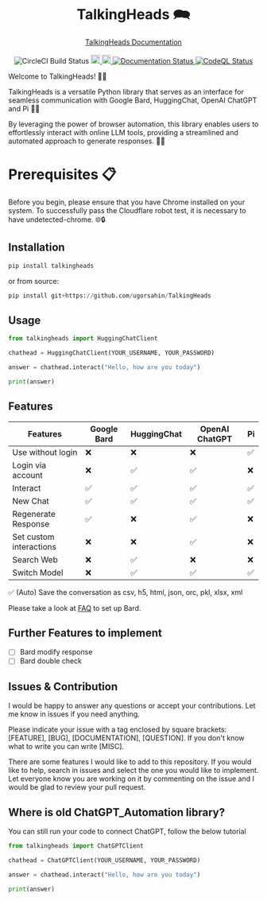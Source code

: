 <h1 align="center">TalkingHeads 🗪</h1>
<p align="center">
  <a href="https://talkingheads.readthedocs.io/">TalkingHeads Documentation</a> 
  <br> <br>
  <a target="https://dl.circleci.com/status-badge/redirect/circleci/6F1iwzpLRUhYEqR52tsdpG/KJaFCxH254DNzXFH18fVkE/tree/main">
    <img src="https://dl.circleci.com/status-badge/img/circleci/6F1iwzpLRUhYEqR52tsdpG/KJaFCxH254DNzXFH18fVkE/tree/main.svg?style=shield&circle-token=54028547cfa4cae520432080c127ca19612f9553" alt="CircleCI Build Status">
  </a>
  <a href="https://badge.fury.io/py/talkingheads">
    <img src="https://badge.fury.io/py/talkingheads.svg" alt="PyPI version" height="18">
  </a>
  <a href="https://opensource.org/licenses/MIT">
    <img src="https://img.shields.io/badge/License-MIT-green.svg" alt="Licence: MIT" height="18">
  </a>
  <a href='https://talkingheads.readthedocs.io/en/latest/?badge=latest'>
    <img src='https://readthedocs.org/projects/talkingheads/badge/?version=latest' alt='Documentation Status' />
  </a>
  </a>
  <a href='https://github.com/ugorsahin/TalkingHeads/actions/workflows/codeql.yml'>
    <img src='https://github.com/ugorsahin/TalkingHeads/actions/workflows/codeql.yml/badge.svg' alt='CodeQL Status' />
  </a>
</p>

Welcome to TalkingHeads! 🤖🚀

TalkingHeads is a versatile Python library that serves as an interface for seamless communication with Google Bard, HuggingChat, OpenAI ChatGPT and Pi  🤖💬

By leveraging the power of browser automation, this library enables users to effortlessly interact with online LLM tools, providing a streamlined and automated approach to generate responses. 🚀✨

# Prerequisites 📋

Before you begin, please ensure that you have Chrome installed on your system. To successfully pass the Cloudflare robot test, it is necessary to have undetected-chrome. 🌐🔒

## Installation

```python
pip install talkingheads
```

or from source:

```python
pip install git+https://github.com/ugorsahin/TalkingHeads
```

## Usage

```python
from talkingheads import HuggingChatClient

chathead = HuggingChatClient(YOUR_USERNAME, YOUR_PASSWORD)

answer = chathead.interact("Hello, how are you today")

print(answer)
```

## Features

Features | Google Bard | HuggingChat | OpenAI ChatGPT | Pi |
|----------|----------|----------|----------|----------|
Use without login | ❌ | ❌ | ❌ | ✅ |
Login via account | ❌ | ✅ | ✅ | ❌ |
Interact | ✅ | ✅ | ✅ | ✅ |
New Chat | ✅ | ✅ | ✅ | ✅ |
Regenerate Response | ✅ | ❌ | ✅ | ❌ |
Set custom interactions | ❌ | ❌ | ✅ | ❌ |
Search Web | ❌ | ✅ | ❌ | ❌ |
Switch Model | ❌ | ✅ | ✅ | ✅ |

✅ (Auto) Save the conversation as csv, h5, html, json, orc, pkl, xlsx, xml

Please take a look at [FAQ](FAQ.md) to set up Bard.

## Further Features to implement

- [ ] Bard modify response
- [ ] Bard double check

## Issues & Contribution

I would be happy to answer any questions or accept your contributions. Let me know in issues if you need anything.

Please indicate your issue with a tag enclosed by square brackets: [FEATURE], [BUG], [DOCUMENTATION], [QUESTION]. If you don't know what to write you can write [MISC].

There are some features I would like to add to this repository. If you would like to help, search in issues and select the one you would like to implement. Let everyone know you are working on it by commenting on the issue and I would be glad to review your pull request.

## Where is old ChatGPT_Automation library?

You can still run your code to connect ChatGPT, follow the below tutorial


```python
from talkingheads import ChatGPTClient

chathead = ChatGPTClient(YOUR_USERNAME, YOUR_PASSWORD)

answer = chathead.interact("Hello, how are you today")

print(answer)
```
